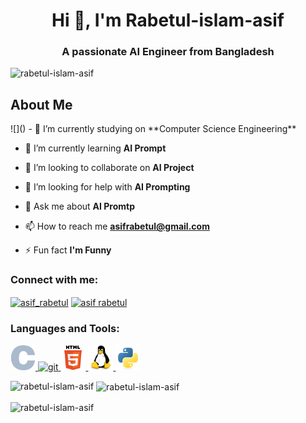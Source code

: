 
<h1 align="center">Hi 👋, I'm Rabetul-islam-asif</h1>
<h3 align="center">A passionate AI Engineer from Bangladesh</h3>

<p align="left"> <img src="https://komarev.com/ghpvc/?username=rabetul-islam-asif&label=Profile%20views&color=0e75b6&style=flat" alt="rabetul-islam-asif" /> </p>

<h2>About Me</h2>
![]()
- 🔭 I’m currently studying on **Computer Science Engineering**

- 🌱 I’m currently learning **AI Prompt**

- 👯 I’m looking to collaborate on **AI Project**

- 🤝 I’m looking for help with **AI Prompting**

- 💬 Ask me about **AI Promtp**

- 📫 How to reach me **asifrabetul@gmail.com**

- ⚡ Fun fact **I'm Funny**

<h3 align="left">Connect with me:</h3>
<p align="left">
<a href="https://twitter.com/asif_rabetul" target="blank"><img align="center" src="https://raw.githubusercontent.com/rahuldkjain/github-profile-readme-generator/master/src/images/icons/Social/twitter.svg" alt="asif_rabetul" height="30" width="40" /></a>
<a href="https://fb.com/asif rabetul" target="blank"><img align="center" src="https://raw.githubusercontent.com/rahuldkjain/github-profile-readme-generator/master/src/images/icons/Social/facebook.svg" alt="asif rabetul" height="30" width="40" /></a>
</p>

<h3 align="left">Languages and Tools:</h3>
<p align="left"> <a href="https://www.cprogramming.com/" target="_blank" rel="noreferrer"> <img src="https://raw.githubusercontent.com/devicons/devicon/master/icons/c/c-original.svg" alt="c" width="40" height="40"/> </a> <a href="https://git-scm.com/" target="_blank" rel="noreferrer"> <img src="https://www.vectorlogo.zone/logos/git-scm/git-scm-icon.svg" alt="git" width="40" height="40"/> </a> <a href="https://www.w3.org/html/" target="_blank" rel="noreferrer"> <img src="https://raw.githubusercontent.com/devicons/devicon/master/icons/html5/html5-original-wordmark.svg" alt="html5" width="40" height="40"/> </a> <a href="https://www.linux.org/" target="_blank" rel="noreferrer"> <img src="https://raw.githubusercontent.com/devicons/devicon/master/icons/linux/linux-original.svg" alt="linux" width="40" height="40"/> </a> <a href="https://www.python.org" target="_blank" rel="noreferrer"> <img src="https://raw.githubusercontent.com/devicons/devicon/master/icons/python/python-original.svg" alt="python" width="40" height="40"/> </a> </p>

<p><img align="left" src="https://github-readme-stats.vercel.app/api/top-langs?username=rabetul-islam-asif&show_icons=true&locale=en&layout=compact" alt="rabetul-islam-asif" /></p>

<p>&nbsp;<img align="center" src="https://github-readme-stats.vercel.app/api?username=rabetul-islam-asif&show_icons=true&locale=en" alt="rabetul-islam-asif" /></p>

<p><img align="center" src="https://github-readme-streak-stats.herokuapp.com/?user=rabetul-islam-asif&" alt="rabetul-islam-asif" /></p>
